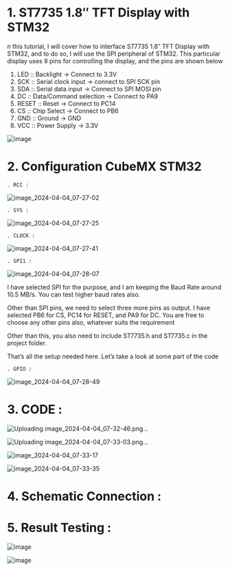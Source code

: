 # 1. ST7735 1.8″ TFT Display with STM32

n this tutorial, I will cover how to interface ST7735 1.8″ TFT Display with STM32, and to do so, I will use the SPI peripheral of STM32.
This particular display uses 8 pins for controlling the display, and the pins are shown below

  1. LED :: Backlight -> Connect to 3.3V
  2. SCK :: Serial clock input -> connect to SPI SCK pin
  3. SDA :: Serial data input -> Connect to SPI MOSI pin
  4. DC :: Data/Command selection -> Connect to PA9
  5. RESET :: Reset -> Connect to PC14
  6. CS :: Chip Select -> Connect to PB6
  7. GND :: Ground -> GND
  8. VCC :: Power Supply -> 3.3V

![image](https://github.com/TepmarotdanielZ/OLED_1.8-/assets/139426571/eda4e2f3-d7af-4cbb-adf3-eb1c3c7997ab)

# 2. Configuration CubeMX STM32

    . RCC :

![image_2024-04-04_07-27-02](https://github.com/TepmarotdanielZ/OLED_1.8-/assets/139426571/a82686ff-b80f-4418-a1d3-8c6e64738d61)

    . SYS :

![image_2024-04-04_07-27-25](https://github.com/TepmarotdanielZ/OLED_1.8-/assets/139426571/7d8ca20e-e4d9-4f4e-8582-c3d4368768e2)

    . CLOCK :

![image_2024-04-04_07-27-41](https://github.com/TepmarotdanielZ/OLED_1.8-/assets/139426571/2db7f15e-e5c2-4aa0-91cf-7f058d35271d)

    . SPI1 :

![image_2024-04-04_07-28-07](https://github.com/TepmarotdanielZ/OLED_1.8-/assets/139426571/4b2d9f31-066e-4d20-8b3b-9bba5ac5af46)

I have selected SPI for the purpose, and I am keeping the Baud Rate around 10.5 MB/s. You can test higher baud rates also.

Other than SPI pins, we need to select three more pins as output. I have selected PB6 for CS, PC14 for RESET, and PA9 for DC. You are free to choose any other pins also, whatever suits the requirement

Other than this, you also need to include ST7735.h and ST7735.c in the project folder.

That’s all the setup needed here. Let’s take a look at some part of the code

    . GPIO :
    
![image_2024-04-04_07-28-49](https://github.com/TepmarotdanielZ/OLED_1.8-/assets/139426571/8ebb36e1-d229-4fc4-8f4e-8db400a0a87c)

# 3. CODE :

![Uploading image_2024-04-04_07-32-46.png…]()

![Uploading image_2024-04-04_07-33-03.png…]()

![image_2024-04-04_07-33-17](https://github.com/TepmarotdanielZ/OLED_1.8-/assets/139426571/64277a49-9bd4-46b8-8a47-74b18593a6a6)

![image_2024-04-04_07-33-35](https://github.com/TepmarotdanielZ/OLED_1.8-/assets/139426571/43159fea-ede4-4862-9fab-d6ce710c9608)

# 4. Schematic Connection :

# 5. Result Testing :

![image](https://github.com/TepmarotdanielZ/OLED_1.8-/assets/139426571/8c6cc3a0-22fe-4af4-a5ff-890bd620a721)

![image](https://github.com/TepmarotdanielZ/OLED_1.8-/assets/139426571/61997777-b3ba-48c4-ad98-bb2853d34f8a)


